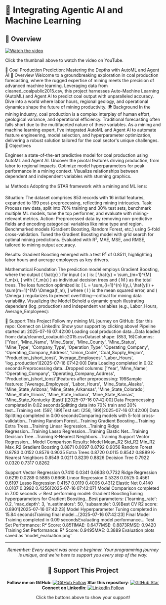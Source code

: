 # 🧮 Integrating Agentic AI and Machine Learning

## 🌟 Overview

[![Watch the video](https://img.youtube.com/vi/tozReWteUAQ/hqdefault.jpg)](https://www.youtube.com/watch?v=tozReWteUAQ)

Click the thumbnail above to watch the video on YouTube.

🧠 Coal Production Prediction: Mastering the Depths with AutoML and Agent AI
🌟 Overview
Welcome to a groundbreaking exploration in coal production forecasting, where the rugged expertise of mining meets the precision of advanced machine learning. Leveraging data from cleaned_coalpublic2015.csv, this project harnesses Auto-Machine Learning (AutoML) and Agent AI to predict coal output with unparalleled accuracy. Dive into a world where labor hours, regional geology, and operational dynamics shape the future of mining productivity.
🌍 Background
In the mining industry, coal production is a complex interplay of human effort, geological variance, and operational efficiency. Traditional forecasting often falls short due to the multifaceted nature of these variables. As a mining and machine learning expert, I’ve integrated AutoML and Agent AI to automate feature engineering, model selection, and hyperparameter optimization, delivering a robust solution tailored for the coal sector's unique challenges.
🎯 Objectives

Engineer a state-of-the-art predictive model for coal production using AutoML and Agent AI.
Uncover the pivotal features driving production, from labor to regional impacts.
Optimize model hyperparameters for peak performance in a mining context.
Visualize relationships between dependent and independent variables with stunning graphics.

📊 Methods
Adopting the STAR framework with a mining and ML lens:

Situation: The dataset comprises 853 records with 16 initial features, expanded to 199 post-preprocessing, reflecting mining intricacies.
Task: Process raw data, split into 70% training and 30% test sets, benchmark multiple ML models, tune the top performer, and evaluate with mining-relevant metrics.
Action: 
Preprocessed data by removing non-predictive fields and encoding categorical variables like mine type and region.
Benchmarked models (Gradient Boosting, Random Forest, etc.) using 5-fold cross-validation.
Tuned the Gradient Boosting model with grid search for optimal mining predictions.
Evaluated with R², MAE, MSE, and RMSE, tailored to mining output accuracy.


Results: Gradient Boosting emerged with a test R² of 0.8511, highlighting labor hours and average employees as key drivers.

Mathematical Foundation
The prediction model employs Gradient Boosting, where the output ( \hat{y} ) for input ( x ) is:
[ \hat{y} = \sum_{m=1}^{M} f_m(x), ]
with ( f_m(x) ) as individual decision trees and ( M ) as the total trees. The loss function optimized is:
[ L = \sum_{i=1}^{n} l(y_i, \hat{y}i) + \sum{m=1}^{M} \Omega(f_m), ]
where ( l ) is the mean squared error, and ( \Omega ) regularizes to prevent overfitting—critical for mining data variability.
Visualizing the Model
Behold a dynamic graph illustrating dependent (log_production) and independent variables (e.g., Labor_Hours, Average_Employees):

🌟 Support This Project
Follow my mining ML journey on GitHub: 
Star this repo: 
Connect on LinkedIn: 
Show your support by clicking above!
Pipeline started at: 2025-07-16 07:42:00
Loading coal production data...Data loaded from: data/cleaned_coalpublic2015.csvDataset shape: (853, 16)Columns: ['Year', 'Mine_Name', 'Mine_State', 'Mine_County', 'Mine_Status', 'Mine_Type', 'Company_Type', 'Operation_Type', 'Operating_Company', 'Operating_Company_Address', 'Union_Code', 'Coal_Supply_Region', 'Production_(short_tons)', 'Average_Employees', 'Labor_Hours', 'log_production'][2025-07-16 07:42:00] Data Loading completed in 0.02 secondsPreprocessing data...Dropped columns: ['Year', 'Mine_Name', 'Operating_Company', 'Operating_Company_Address', 'Production_(short_tons)']Features after preprocessing: 199Sample features: ['Average_Employees', 'Labor_Hours', 'Mine_State_Alaska', 'Mine_State_Arizona', 'Mine_State_Arkansas', 'Mine_State_Colorado', 'Mine_State_Illinois', 'Mine_State_Indiana', 'Mine_State_Kansas', 'Mine_State_Kentucky (East)'][2025-07-16 07:42:00] Data Preprocessing completed in 0.02 secondsSplitting data into 70% train and 30% test...Training set: (597, 199)Test set: (256, 199)[2025-07-16 07:42:00] Data Splitting completed in 0.00 secondsComparing models with 5-fold cross-validation...Training Random Forest...Training Gradient Boosting...Training Extra Trees...Training Linear Regression...Training Ridge Regression...Training Lasso Regression...Training Elastic Net...Training Decision Tree...Training K-Nearest Neighbors...Training Support Vector Regression...
Model Comparison Results:
                Model  Mean_R2  Std_R2  Min_R2  Max_R2
    Gradient Boosting   0.8871  0.0097  0.8792  0.9056
        Random Forest   0.8783  0.0152  0.8576  0.9035
          Extra Trees   0.8720  0.0115  0.8542  0.8889
  K-Nearest Neighbors   0.8549  0.0211  0.8239  0.8826
        Decision Tree   0.7922  0.0320  0.7317  0.8262

Support Vector Regression   0.7410  0.0341  0.6838  0.7732         Ridge Regression   0.6219  0.0289  0.5885  0.6666        Linear Regression   0.5328  0.0525  0.4561  0.6197         Lasso Regression   0.4157  0.0119  0.4005  0.4312              Elastic Net   0.4140  0.0107  0.3992  0.4256[2025-07-16 07:42:07] Model Comparison completed in 7.00 seconds
✓ Best performing model: Gradient BoostingTuning hyperparameters for Gradient Boosting...Best parameters: {'learning_rate': 0.2, 'max_depth': 3, 'n_estimators': 50, 'subsample': 0.9}Best CV R2 score: 0.8901[2025-07-16 07:42:23] Model Hyperparameter Tuning completed in 15.84 secondsTraining final model...[2025-07-16 07:42:23] Final Model Training completed in 0.09 secondsEvaluating model performance...
Test Set Performance:
R² Score: 0.8511MAE: 0.6477MSE: 0.8873RMSE: 0.9420
Training Set Performance:
R² Score: 0.9495MAE: 0.3889
Evaluation plots saved as 'model_evaluation.png'

---

<div align="center">


*Remember: Every expert was once a beginner. Your programming journey is unique, and we're here to support you every step of the way.*

## 🌟 Support This Project
**Follow me on GitHub**: [![GitHub Follow](https://img.shields.io/github/followers/Harrypatria?style=social)](https://github.com/Harrypatria?tab=followers)
**Star this repository**: [![GitHub Star](https://img.shields.io/github/stars/Harrypatria/SQLite_Advanced_Tutorial_Google_Colab?style=social)](https://github.com/Harrypatria/SQLite_Advanced_Tutorial_Google_Colab/stargazers)
**Connect on LinkedIn**: [![LinkedIn Follow](https://img.shields.io/badge/LinkedIn-0077B5?style=for-the-badge&logo=linkedin&logoColor=white)](https://www.linkedin.com/in/harry-patria/)

Click the buttons above to show your support!

</div>
